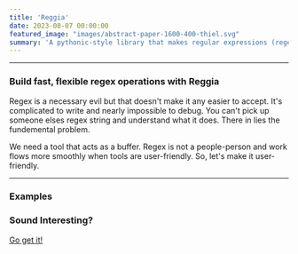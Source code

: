 ```yaml
---
title: 'Reggia'
date: 2023-08-07 00:00:00
featured_image: "images/abstract-paper-1600-400-thiel.svg"
summary: 'A pythonic-style library that makes regular expressions (regex) simple.'
---
```



---
### Build fast, flexible regex operations with Reggia

Regex is a necessary evil but that doesn't make it any easier to accept. It's complicated to write and nearly impossible to debug. You can't pick up someone elses regex string and understand what it does. There in lies the fundemental problem. 

We need a tool that acts as a buffer. Regex is not a people-person and work flows more smoothly when tools are user-friendly. So, let's make it user-friendly.

---

### Examples




### Sound Interesting? 
[Go get it!](https://github.com/jesse-sealand/reggia)
